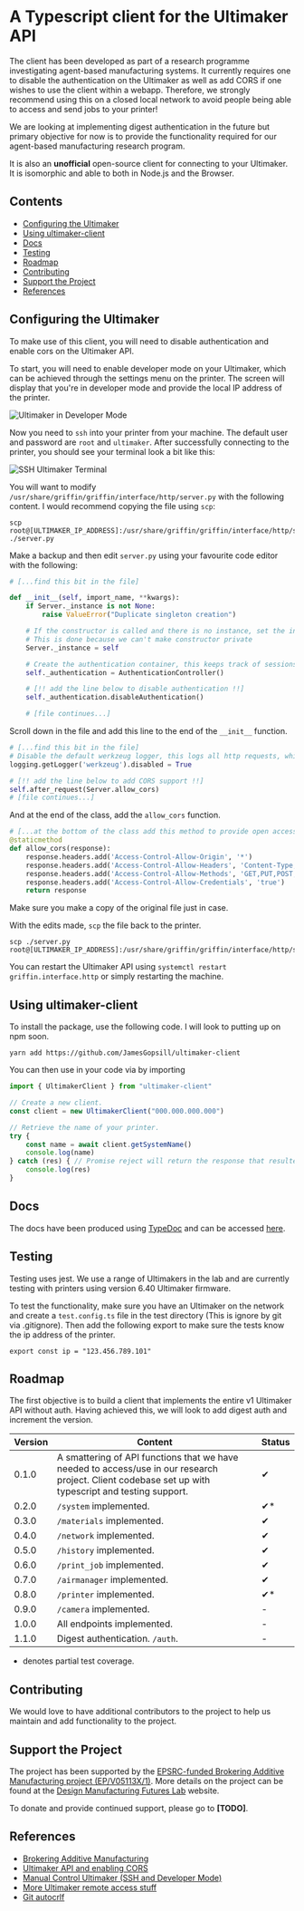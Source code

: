 # A Typescript client for the Ultimaker API

The client has been developed as part of a research programme investigating agent-based manufacturing systems. It currently requires one to disable the authentication on the Ultimaker as well as add CORS if one wishes to use the client within a webapp. Therefore, we strongly recommend using this on a closed local network to avoid people being able to access and send jobs to your printer!

We are looking at implementing digest authentication in the future but primary objective for now is to provide the functionality required for our agent-based manufacturing research program.

It is also an **unofficial** open-source client for connecting to your Ultimaker. It is isomorphic and able to both in Node.js and the Browser.

## Contents

- [Configuring the Ultimaker](#configuring-the-ultimaker)
- [Using ultimaker-client](#using-ultimaker-client)
- [Docs](#docs)
- [Testing](#testing)
- [Roadmap](#roadmap)
- [Contributing](#contributing)
- [Support the Project](#support-the-project)
- [References](#references)

## Configuring the Ultimaker

To make use of this client, you will need to disable authentication and enable cors on the Ultimaker API.

To start, you will need to enable developer mode on your Ultimaker, which can be achieved through the settings menu on the printer. The screen will display that you're in developer mode and provide the local IP address of the printer.

![Ultimaker in Developer Mode](https://raw.githubusercontent.com/JamesGopsill/ultimaker-client/main/figs/dev-mode.jpeg)

Now you need to `ssh` into your printer from your machine. The default user and password are `root` and `ultimaker`. After successfully connecting to the printer, you should see your terminal look a bit like this:

![SSH Ultimaker Terminal](https://raw.githubusercontent.com/JamesGopsill/ultimaker-client/main/figs/terminal.png)

You will want to modify `/usr/share/griffin/griffin/interface/http/server.py` with the following content. I would recommend copying the file using `scp`:

```
scp root@[ULTIMAKER_IP_ADDRESS]:/usr/share/griffin/griffin/interface/http/server.py ./server.py
```

Make a backup and then edit `server.py` using your favourite code editor with the following:

```python
# [...find this bit in the file]

def __init__(self, import_name, **kwargs):
	if Server._instance is not None:
		raise ValueError("Duplicate singleton creation")

	# If the constructor is called and there is no instance, set the instance to self.
	# This is done because we can't make constructor private
	Server._instance = self

	# Create the authentication container, this keeps track of sessions and authenticated users.
	self._authentication = AuthenticationController()

	# [!! add the line below to disable authentication !!]
	self._authentication.disableAuthentication()

	# [file continues...]
```

Scroll down in the file and add this line to the end of the `__init__` function.


```python
# [...find this bit in the file]
# Disable the default werkzeug logger, this logs all http requests, which spams the logs
logging.getLogger('werkzeug').disabled = True

# [!! add the line below to add CORS support !!]
self.after_request(Server.allow_cors)
# [file continues...]
```

And at the end of the class, add the `allow_cors` function.

```python
# [...at the bottom of the class add this method to provide open access via CORS]
@staticmethod
def allow_cors(response):
	response.headers.add('Access-Control-Allow-Origin', '*')
	response.headers.add('Access-Control-Allow-Headers', 'Content-Type,Authorization')
	response.headers.add('Access-Control-Allow-Methods', 'GET,PUT,POST,DELETE,OPTIONS')
	response.headers.add('Access-Control-Allow-Credentials', 'true')
	return response 
```

Make sure you make a copy of the original file just in case.

With the edits made, `scp` the file back to the printer.

```
scp ./server.py root@[ULTIMAKER_IP_ADDRESS]:/usr/share/griffin/griffin/interface/http/server.py
```

You can restart the Ultimaker API using `systemctl restart griffin.interface.http` or simply restarting the machine.

## Using ultimaker-client

To install the package, use the following code. I will look to putting up on npm soon.

```
yarn add https://github.com/JamesGopsill/ultimaker-client
```

You can then use in your code via by importing

```typescript
import { UltimakerClient } from "ultimaker-client"

// Create a new client.
const client = new UltimakerClient("000.000.000.000")

// Retrieve the name of your printer.
try {
	const name = await client.getSystemName()
	console.log(name)
} catch (res) { // Promise reject will return the response that resulted in the error.
	console.log(res)
}
```

## Docs

The docs have been produced using [TypeDoc](https://typedoc.org/) and can be accessed [here](https://jamesgopsill.github.io/ultimaker-client/).

## Testing

Testing uses jest. We use a range of Ultimakers in the lab and are currently testing with printers using version 6.40 Ultimaker firmware.

To test the functionality, make sure you have an Ultimaker on the network and create a `test.config.ts` file in the test directory (This is ignore by git via .gitignore). Then add the following export to make sure the tests know the ip address of the printer.

```
export const ip = "123.456.789.101"
```

## Roadmap

The first objective is to build a client that implements the entire v1 Ultimaker API without auth. Having achieved this, we will look to add digest auth and increment the version.

| Version | Content | Status |
| --- | --- | --- |
| 0.1.0 | A smattering of API functions that we have needed to access/use in our research project. Client codebase set up with typescript and testing support.| ✔ |
| 0.2.0 | `/system` implemented. | ✔* |
| 0.3.0 | `/materials` implemented. | ✔ |
| 0.4.0 | `/network` implemented. | ✔ |
| 0.5.0 | `/history` implemented. | ✔ |
| 0.6.0 | `/print_job` implemented. | ✔ |
| 0.7.0 | `/airmanager` implemented. | ✔ |
| 0.8.0 | `/printer` implemented. | ✔* |
| 0.9.0 | `/camera` implemented. | - |
| 1.0.0 | All endpoints implemented. | - |
| 1.1.0 | Digest authentication. `/auth`. | - |
* denotes partial test coverage.

## Contributing

We would love to have additional contributors to the project to help us maintain and add functionality to the project.

## Support the Project

The project has been supported by the [EPSRC-funded Brokering Additive Manufacturing project (EP/V05113X/1)](https://gow.epsrc.ukri.org/NGBOViewGrant.aspx?GrantRef=EP/V05113X/1). More details on the project can be found at the [Design Manufacturing Futures Lab](https://dmf-lab.co.uk/) website.

To donate and provide continued support, please go to **[TODO]**.

## References

- [Brokering Additive Manufacturing](https://dmf-lab.co.uk/brokering-additive-manufacturing/)
- [Ultimaker API and enabling CORS](https://community.ultimaker.com/topic/17964-um3-api-and-cors/)
- [Manual Control Ultimaker (SSH and Developer Mode)](https://community.ultimaker.com/topic/18509-manual-control-for-ultimaker-3-over-the-lan-or-wifi/)
- [More Ultimaker remote access stuff](https://community.ultimaker.com/topic/15604-inside-the-ultimaker-3-day-3-remote-access-part-2/)
- [Git autocrlf](https://tanutaran.medium.com/solving-git-lf-will-be-replaced-by-crlf-7ca84eb0aad4)
